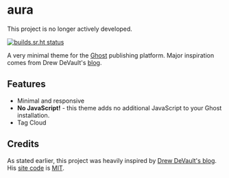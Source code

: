 # aura

This project is no longer actively developed.

[![builds.sr.ht status](https://builds.sr.ht/~mjorgensen/aura.svg)](https://builds.sr.ht/~mjorgensen/aura?)

A very minimal theme for the [Ghost][ghost] publishing platform. Major
inspiration comes from Drew DeVault's [blog][ddevault-blog].

## Features

* Minimal and responsive
* **No JavaScript!** - this theme adds no additional JavaScript to
your
Ghost installation.
* Tag Cloud

## Credits

As stated earlier, this project was heavily inspired by [Drew DeVault's
blog][ddevault-blog]. His [site code][ddevault-code] is [MIT][mit-license]. 


[ghost]: https://ghost.org
[ddevault-blog]: https://drewdevault.com
[ddevault-code]: https://git.sr.ht/~sircmpwn/drewdevault.com
[mit-license]: https://opensource.org/licenses/MIT

